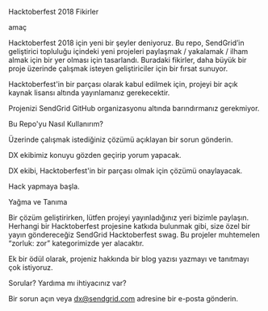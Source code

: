Hacktoberfest 2018 Fikirler

amaç

Hacktoberfest 2018 için yeni bir şeyler deniyoruz. Bu repo, SendGrid’in geliştirici topluluğu içindeki yeni projeleri paylaşmak / yakalamak / ilham almak için bir yer olması için tasarlandı. Buradaki fikirler, daha büyük bir proje üzerinde çalışmak isteyen geliştiriciler için bir fırsat sunuyor.

Hacktoberfest'in bir parçası olarak kabul edilmek için, projeyi bir açık kaynak lisansı altında yayınlamanız gerekecektir.

Projenizi SendGrid GitHub organizasyonu altında barındırmanız gerekmiyor.

Bu Repo'yu Nasıl Kullanırım?

Üzerinde çalışmak istediğiniz çözümü açıklayan bir sorun gönderin.

DX ekibimiz konuyu gözden geçirip yorum yapacak.

DX ekibi, Hacktoberfest'in bir parçası olmak için çözümü onaylayacak.

Hack yapmaya başla.

Yağma ve Tanıma

Bir çözüm geliştirirken, lütfen projeyi yayınladığınız yeri bizimle paylaşın. Herhangi bir Hacktoberfest projesine katkıda bulunmak gibi, size özel bir yayın göndereceğiz SendGrid Hacktoberfest swag. Bu projeler muhtemelen “zorluk: zor” kategorimizde yer alacaktır.

Ek bir ödül olarak, projeniz hakkında bir blog yazısı yazmayı ve tanıtmayı çok istiyoruz.

Sorular? Yardıma mı ihtiyacınız var?

Bir sorun açın veya dx@sendgrid.com adresine bir e-posta gönderin.
